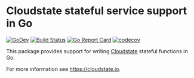 # Cloudstate stateful service support in Go
[![GoDev](https://img.shields.io/static/v1?label=godev&message=reference&color=00add8)](https://pkg.go.dev/mod/github.com/cloudstateio/go-support)
[![Build Status](https://travis-ci.com/cloudstateio/go-support.svg)](https://travis-ci.com/cloudstateio/go-support)
[![Go Report Card](https://goreportcard.com/badge/github.com/cloudstateio/go-support)](https://goreportcard.com/report/github.com/cloudstateio/go-support)
[![codecov](https://codecov.io/gh/cloudstateio/go-support/branch/master/graph/badge.svg)](https://codecov.io/gh/cloudstateio/go-support)

This package provides support for writing [Cloudstate](https://github.com/cloudstateio/cloudstate) stateful functions in Go.

For more information see https://cloudstate.io.
